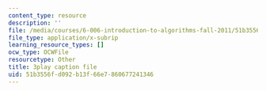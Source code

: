 ```yaml
---
content_type: resource
description: ''
file: /media/courses/6-006-introduction-to-algorithms-fall-2011/51b3556fd092b13f66e7860677241346_HtSuA80QTyo.srt
file_type: application/x-subrip
learning_resource_types: []
ocw_type: OCWFile
resourcetype: Other
title: 3play caption file
uid: 51b3556f-d092-b13f-66e7-860677241346
---
```

